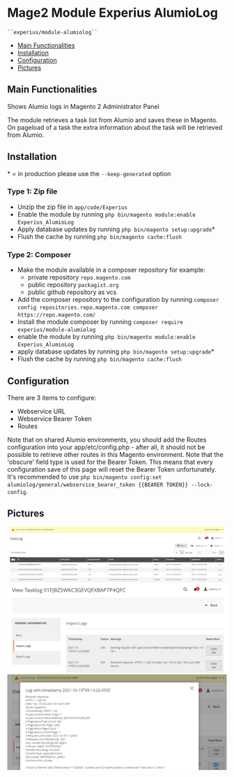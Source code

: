 # Mage2 Module Experius AlumioLog

    ``experius/module-alumiolog``

 - [Main Functionalities](#markdown-header-main-functionalities)
 - [Installation](#markdown-header-installation)
 - [Configuration](#markdown-header-configuration)
 - [Pictures](#markdown-header-pictures)


## Main Functionalities

Shows Alumio logs in Magento 2 Administrator Panel

The module retrieves a task list from Alumio and saves these in Magento. On pageload of a task the extra information about the task will be retrieved from Alumio.

## Installation
\* = in production please use the `--keep-generated` option

### Type 1: Zip file

 - Unzip the zip file in `app/code/Experius`
 - Enable the module by running `php bin/magento module:enable Experius_AlumioLog`
 - Apply database updates by running `php bin/magento setup:upgrade`\*
 - Flush the cache by running `php bin/magento cache:flush`

### Type 2: Composer

 - Make the module available in a composer repository for example:
    - private repository `repo.magento.com`
    - public repository `packagist.org`
    - public github repository as vcs
 - Add the composer repository to the configuration by running `composer config repositories.repo.magento.com composer https://repo.magento.com/`
 - Install the module composer by running `composer require experius/module-alumiolog`
 - enable the module by running `php bin/magento module:enable Experius_AlumioLog`
 - apply database updates by running `php bin/magento setup:upgrade`\*
 - Flush the cache by running `php bin/magento cache:flush`


## Configuration

There are 3 items to configure:

 - Webservice URL
 - Webservice Bearer Token
 - Routes

Note that on shared Alumio environments, you should add the Routes configuration into your app/etc/config.php - after all, it should not be possible to retrieve other routes in this Magento environment.
Note that the 'obscure' field type is used for the Bearer Token. This means that every configuration save of this page will reset the Bearer Token unfortunately. It's recommended to use `php bin/magento config:set alumiolog/general/webservice_bearer_token {{BEARER TOKEN}} --lock-config`.


## Pictures

![The Grid](/Docs/Images/grid.png)
![The Detailview](/Docs/Images/detail.png)
![The Detail-log-view](/Docs/Images/logdetail.png)
